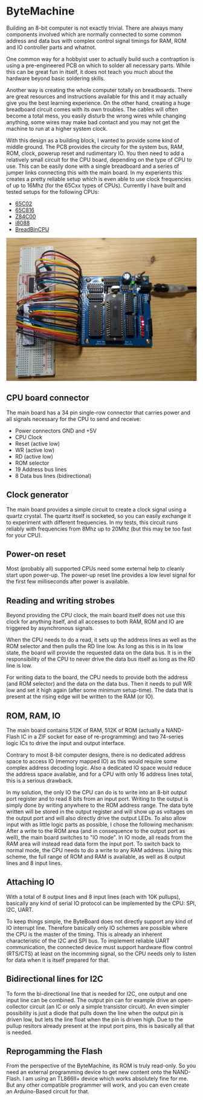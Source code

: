 # ByteMachine

Building an 8-bit computer is not exactly trivial. There are always many components involved which are normally
connected to some common address and data bus with complex control signal timings for RAM, ROM and IO controller parts and
whatnot.

One common way for a hobbyist user to actually build such a contraption is using a pre-engineered PCB on which to 
solder all necessary parts. While this can be great fun in itself, it does not teach you much about the hardware 
beyond basic soldering skills. 

Another way is creating the whole computer totally on breadboards. There are great resources and instructions available for
this and it may actually give you the best learning experience. On the other hand, creating a huge breadboard circuit comes with
its own troubles. The cables will often become a total mess, you easily disturb the wrong wires while changing anything, some wires
may make bad contact and you may not get the machine to run at a higher system clock.

With this design as a building block, I wanted to provide some kind of middle ground. The PCB provides the circuity for the system bus, RAM, ROM, clock, powerup reset 
and rudimentary IO. You then need to add a relatively small circuit for the CPU board, depending on the type of CPU to use. This can
be easily done with a single breadboard and a series of jumper links connecting this with the main board. In my experients this creates a 
pretty reliable setup which is even able to use clock frequencies of up to 16Mhz (for the 65Cxx types of CPUs).
Currently I have built and tested setups for the following CPUs:
* [65C02](65c02)
* [65C816](65c816)
* [Z84C00](z84c00)
* [i8088](i8088)
* [BreadBinCPU](BreadBinCPU)

![alt text](testassembly.jpg "ByteMachine running with a 65C02")

## CPU board connector

The main board has a 34 pin single-row connector that carries power and all signals necessary for the CPU to send and receive:
* Power connectors GND and +5V
* CPU Clock 
* Reset (active low)
* WR (active low)
* RD (active low)
* ROM selector 
* 19 Address bus lines
* 8 Data bus lines (bidirectional)

## Clock generator

The main board provides a simple circuit to create a clock signal using a quartz crystal. The quartz itself is socketed, so
you can easily exchange it to experiment with different frequencies. In my tests, this circuit runs reliably with frequencies
from 8Mhz up to 20Mhz (but this may be too fast for your CPU).

## Power-on reset

Most (probably all) supported CPUs need some external help to cleanly start upon power-up. The power-up reset line provides a
low level signal for the first few milliseconds after power is available. 

## Reading and writing strobes

Beyond providing the CPU clock, the main board itself does not use this clock for anything itself, and all accesses to
both RAM, ROM and IO are triggered by asynchronous signals. 

When the CPU needs to do a read, it sets up the address lines as 
well as the ROM selector and then pulls the RD line low. As long as this is in its low state, the board will provide
the requested data on the data bus. It is in the responsibility of the CPU to never drive the data bus itself as long as
the RD line is low.

For writing data to the board, the CPU needs to provide both the address (and ROM selector) and the data on the data bus.
Then it needs to pull WR low and set it high again (after some minimum setup-time). The data that is present at the rising 
edge will be written to the RAM (or IO).

## ROM, RAM, IO

The main board contains 512K of RAM, 512K of ROM (actually a NAND-Flash IC in a ZIF socket for ease of re-programming)
and two 74-series logic ICs to drive the input and output interface.

Contrary to most 8-bit computer designs, there is no dedicated address space to access IO (memory mapped IO) as this would
require some complex address decoding logic. Also a dedicated IO space would reduce the address space available, and for 
a CPU with only 16 address lines total, this is a serious drawback.

In my solution, the only IO the CPU can do is to write into an 8-bit output port register and to read 8 bits from an input 
port. Writing to the output is simply done by writing anywhere to the ROM address range. The data byte written will be stored
in the output register and will show up as voltages on the output port and will also directly drive the output LEDs.
To also allow input with as little logic parts as possible, I chose the following mechanism: 
After a write to the ROM area (and in consequence to the output port as well), the main board switches to "IO mode".
In IO mode, all reads from the RAM area will instead read data form the input port. 
To switch back to normal mode, the CPU needs to do a write to any RAM address. 
Using this scheme, the full range of ROM and RAM is available, as well as 8 output lines and 8 input lines.

## Attaching IO 

With a total of 8 output lines and 8 input lines (each with 10K pullups), basically any kind of serial IO protocol can be implemented
by the CPU: SPI, I2C, UART.

To keep things simple, the ByteBoard does not directly support any kind of IO interrupt line. Therefore basically only IO 
schemes are possible where the CPU is the master of the timing. This is already an inherent characteristic of the I2C and SPI
bus. To implement reliable UART communication, the connected device must support hardware flow control (RTS/CTS) at least 
on the incomming signal, so the CPU needs only to listen for data when it is itself prepared for that.

## Bidirectional lines for I2C 

To form the bi-directional line that is needed for I2C, one output and one input line can be combined.
The output pin can for example drive an open-collector circuit (an IC or only a simple transistor circuit). An even 
simpler possibility is just a diode that pulls down the line when the output pin is driven low, but lets the line
float when the pin is driven high. Due to the pullup resitors already present at the input port pins, this is
basically all that is needed.

## Reprogamming the Flash

From the perspective of the ByteMachine, its ROM is truly read-only. So you need an external programming device
to get new content onto the NAND-Flash. I am using an TL866II+ device which works absolutely fine for me. But 
any other compatible programmer will work, and you can even create an Arduino-Based circuit for that. 
